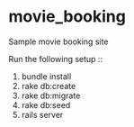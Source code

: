 # movie_booking
Sample movie booking site

Run the following setup ::
1. bundle install
2. rake db:create
3. rake db:migrate
4. rake db:seed
5. rails server
